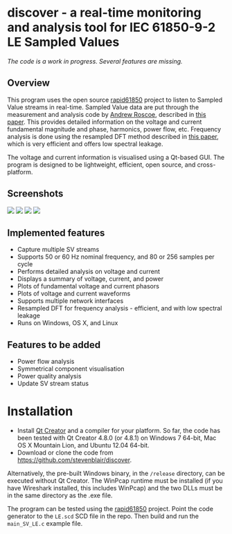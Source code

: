 # discover - a real-time monitoring and analysis tool for IEC 61850-9-2 LE Sampled Values #

*The code is a work in progress. Several features are missing.*

## Overview ##

This program uses the open source [rapid61850](https://github.com/stevenblair/rapid61850) project to listen to Sampled Value streams in real-time. Sampled Value data are put through the measurement and analysis code by [Andrew Roscoe](http://personal.strath.ac.uk/andrew.j.roscoe/), described in [this paper](http://dx.doi.org/10.1049/iet-gtd.2008.0517). This provides detailed information on the voltage and current fundamental magnitude and phase, harmonics, power flow, etc. Frequency analysis is done using the resampled DFT method described in [this paper](http://dx.doi.org/10.1049/cp.2011.0140), which is very efficient and offers low spectral leakage.

The voltage and current information is visualised using a Qt-based GUI. The program is designed to be lightweight, efficient, open source, and cross-platform.

## Screenshots ##

<a href="http://personal.strath.ac.uk/steven.m.blair/discover-sv-61850-screenshot-2.png"><img src="http://personal.strath.ac.uk/steven.m.blair/discover-sv-61850-screenshot-2.png" /></a>
<a href="http://personal.strath.ac.uk/steven.m.blair/discover-windows-dft.png"><img src="http://personal.strath.ac.uk/steven.m.blair/discover-windows-dft.png" /></a>
<a href="http://personal.strath.ac.uk/steven.m.blair/discover-osx.png"><img src="http://personal.strath.ac.uk/steven.m.blair/discover-osx.png" /></a>
<a href="http://personal.strath.ac.uk/steven.m.blair/discover-ubuntu-gtk.png"><img src="http://personal.strath.ac.uk/steven.m.blair/discover-ubuntu-gtk.png" /></a>

## Implemented features ##

 - Capture multiple SV streams
 - Supports 50 or 60 Hz nominal frequency, and 80 or 256 samples per cycle
 - Performs detailed analysis on voltage and current
 - Displays a summary of voltage, current, and power
 - Plots of fundamental voltage and current phasors
 - Plots of voltage and current waveforms
 - Supports multiple network interfaces
 - Resampled DFT for frequency analysis - efficient, and with low spectral leakage
 - Runs on Windows, OS X, and Linux

## Features to be added ##

 - Power flow analysis
 - Symmetrical component visualisation
 - Power quality analysis
 - Update SV stream status

# Installation #

 - Install [Qt Creator](http://qt-project.org/downloads) and a compiler for your platform. So far, the code has been tested with Qt Creator 4.8.0 (or 4.8.1) on Windows 7 64-bit, Mac OS X Mountain Lion, and Ubuntu 12.04 64-bit.
 - Download or clone the code from https://github.com/stevenblair/discover.

Alternatively, the pre-built Windows binary, in the `/release` directory, can be executed without Qt Creator. The WinPcap runtime must be installed (if you have Wireshark installed, this includes WinPcap) and the two DLLs must be in the same directory as the .exe file.

The program can be tested using the [rapid61850](https://github.com/stevenblair/rapid61850) project. Point the code generator to  the `LE.scd` SCD file in the repo. Then build and run the `main_SV_LE.c` example file.